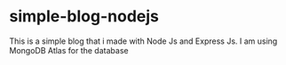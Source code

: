 # simple-blog-nodejs
This is a simple blog that i made with Node Js and Express Js. I am using MongoDB Atlas for the database
